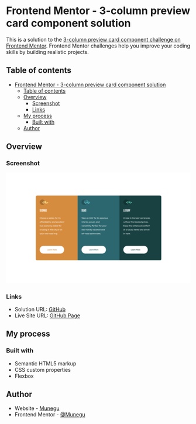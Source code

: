 # Frontend Mentor - 3-column preview card component solution

This is a solution to the [3-column preview card component challenge on Frontend Mentor](https://www.frontendmentor.io/challenges/3column-preview-card-component-pH92eAR2-). Frontend Mentor challenges help you improve your coding skills by building realistic projects. 

## Table of contents

- [Frontend Mentor - 3-column preview card component solution](#frontend-mentor---3-column-preview-card-component-solution)
  - [Table of contents](#table-of-contents)
  - [Overview](#overview)
    - [Screenshot](#screenshot)
    - [Links](#links)
  - [My process](#my-process)
    - [Built with](#built-with)
  - [Author](#author)


## Overview

### Screenshot

![](./images/screenshot.png)

### Links

- Solution URL: [GitHub](https://github.com/Munegu/3-column-preview-card-frontend-challenge)
- Live Site URL: [GitHub Page](https://munegu.github.io/3-column-preview-card-frontend-challenge/)

## My process

### Built with

- Semantic HTML5 markup
- CSS custom properties
- Flexbox


## Author

- Website - [Munegu](https://github.com/Munegu)
- Frontend Mentor - [@Munegu](https://www.frontendmentor.io/profile/Munegu)

